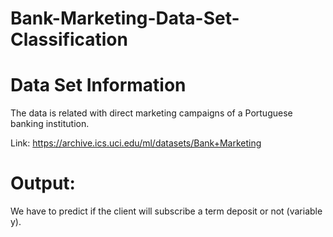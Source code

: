 # Bank-Marketing-Data-Set-Classification

# Data Set Information

The data is related with direct marketing campaigns of a Portuguese banking institution.

Link:
https://archive.ics.uci.edu/ml/datasets/Bank+Marketing

# Output:
We have to predict if the client will subscribe a term deposit or not (variable y).
